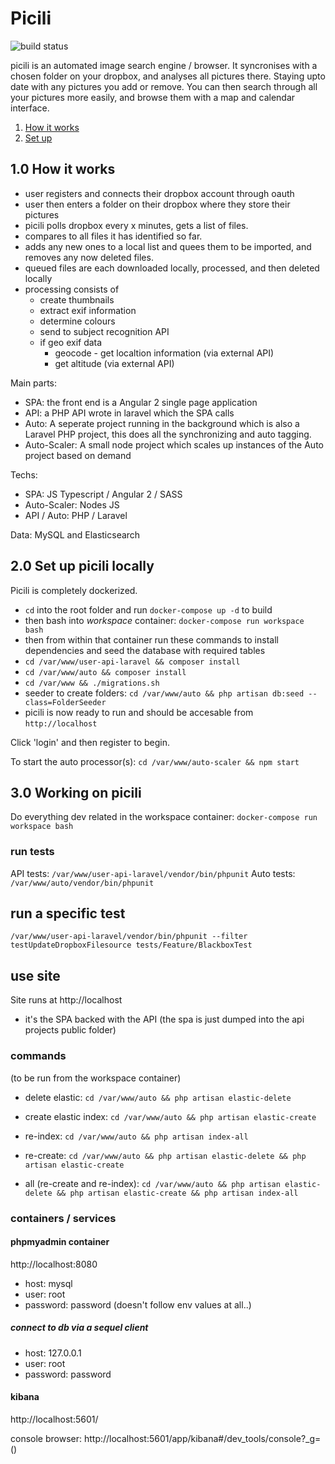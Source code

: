 # Picili

![build status](https://circleci.com/gh/samthomson/picili.svg?&style=shield)

picili is an automated image search engine / browser. It syncronises with a chosen folder on your dropbox, and analyses all pictures there. Staying upto date with any pictures you add or remove. You can then search through all your pictures more easily, and browse them with a map and calendar interface.

1. [How it works](#10-how-it-works)
2. [Set up](#20-set-up-picili-locally)


## 1.0 How it works

- user registers and connects their dropbox account through oauth
- user then enters a folder on their dropbox where they store their pictures
- picili polls dropbox every x minutes, gets a list of files.
- compares to all files it has identified so far.
- adds any new ones to a local list and quees them to be imported, and removes any now deleted files.
- queued files are each downloaded locally, processed, and then deleted locally
- processing consists of
    - create thumbnails
    - extract exif information
    - determine colours
    - send to subject recognition API
    - if geo exif data
        - geocode - get localtion information (via external API)
        - get altitude (via external API)

Main parts:
- SPA: the front end is a Angular 2 single page application
- API: a PHP API wrote in laravel which the SPA calls
- Auto: A seperate project running in the background which is also a Laravel PHP project, this does all the synchronizing and auto tagging.
- Auto-Scaler: A small node project which scales up instances of the Auto project based on demand

Techs:
- SPA: JS Typescript / Angular 2 / SASS
- Auto-Scaler: Nodes JS
- API / Auto: PHP / Laravel

Data: MySQL and Elasticsearch

## 2.0 Set up picili locally

Picili is completely dockerized.

- `cd` into the root folder and run `docker-compose up -d` to build
- then bash into *workspace* container: `docker-compose run workspace bash`
- then from within that container run these commands to install dependencies and seed the database with required tables
 - `cd /var/www/user-api-laravel && composer install`
 - `cd /var/www/auto && composer install`
 - `cd /var/www && ./migrations.sh`
- seeder to create folders: `cd /var/www/auto && php artisan db:seed --class=FolderSeeder`
- picili is now ready to run and should be accesable from `http://localhost`

Click 'login' and then register to begin.

To start the auto processor(s): `cd /var/www/auto-scaler && npm start`

## 3.0 Working on picili

Do everything dev related in the workspace container: `docker-compose run workspace bash`

### run tests

API tests: `/var/www/user-api-laravel/vendor/bin/phpunit`
Auto tests: `/var/www/auto/vendor/bin/phpunit`

## run a specific test

`/var/www/user-api-laravel/vendor/bin/phpunit --filter testUpdateDropboxFilesource tests/Feature/BlackboxTest`

## use site

Site runs at http://localhost
- it's the SPA backed with the API (the spa is just dumped into the api projects public folder)

### commands

(to be run from the workspace container)

- delete elastic: `cd /var/www/auto && php artisan elastic-delete`
- create elastic index: `cd /var/www/auto && php artisan elastic-create`
- re-index: `cd /var/www/auto && php artisan index-all`

- re-create: `cd /var/www/auto && php artisan elastic-delete && php artisan elastic-create`
- all (re-create and re-index): `cd /var/www/auto && php artisan elastic-delete && php artisan elastic-create && php artisan index-all`

### containers / services

#### phpmyadmin container

http://localhost:8080
- host: mysql
- user: root
- password: password
(doesn't follow env values at all..)

##### connect to db via a sequel client
- host: 127.0.0.1
- user: root
- password: password

#### kibana

http://localhost:5601/

console browser: http://localhost:5601/app/kibana#/dev_tools/console?_g=()
